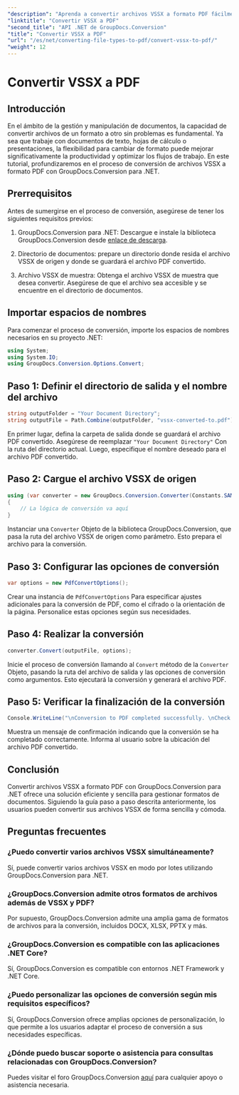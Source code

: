```yaml
---
"description": "Aprenda a convertir archivos VSSX a formato PDF fácilmente con GroupDocs.Conversion para .NET. Optimice sus flujos de trabajo de gestión documental."
"linktitle": "Convertir VSSX a PDF"
"second_title": "API .NET de GroupDocs.Conversion"
"title": "Convertir VSSX a PDF"
"url": "/es/net/converting-file-types-to-pdf/convert-vssx-to-pdf/"
"weight": 12
---
```


# Convertir VSSX a PDF

## Introducción
En el ámbito de la gestión y manipulación de documentos, la capacidad de convertir archivos de un formato a otro sin problemas es fundamental. Ya sea que trabaje con documentos de texto, hojas de cálculo o presentaciones, la flexibilidad para cambiar de formato puede mejorar significativamente la productividad y optimizar los flujos de trabajo. En este tutorial, profundizaremos en el proceso de conversión de archivos VSSX a formato PDF con GroupDocs.Conversion para .NET.
## Prerrequisitos
Antes de sumergirse en el proceso de conversión, asegúrese de tener los siguientes requisitos previos:
1. GroupDocs.Conversion para .NET: Descargue e instale la biblioteca GroupDocs.Conversion desde [enlace de descarga](https://releases.groupdocs.com/conversion/net/).
   
2. Directorio de documentos: prepare un directorio donde resida el archivo VSSX de origen y donde se guardará el archivo PDF convertido.
3. Archivo VSSX de muestra: Obtenga el archivo VSSX de muestra que desea convertir. Asegúrese de que el archivo sea accesible y se encuentre en el directorio de documentos.

## Importar espacios de nombres
Para comenzar el proceso de conversión, importe los espacios de nombres necesarios en su proyecto .NET:
```csharp
using System;
using System.IO;
using GroupDocs.Conversion.Options.Convert;
```

## Paso 1: Definir el directorio de salida y el nombre del archivo
```csharp
string outputFolder = "Your Document Directory";
string outputFile = Path.Combine(outputFolder, "vssx-converted-to.pdf");
```
En primer lugar, defina la carpeta de salida donde se guardará el archivo PDF convertido. Asegúrese de reemplazar `"Your Document Directory"` Con la ruta del directorio actual. Luego, especifique el nombre deseado para el archivo PDF convertido.
## Paso 2: Cargue el archivo VSSX de origen
```csharp
using (var converter = new GroupDocs.Conversion.Converter(Constants.SAMPLE_VSSX))
{
    // La lógica de conversión va aquí
}
```
Instanciar una `Converter` Objeto de la biblioteca GroupDocs.Conversion, que pasa la ruta del archivo VSSX de origen como parámetro. Esto prepara el archivo para la conversión.
## Paso 3: Configurar las opciones de conversión
```csharp
var options = new PdfConvertOptions();
```
Crear una instancia de `PdfConvertOptions` Para especificar ajustes adicionales para la conversión de PDF, como el cifrado o la orientación de la página. Personalice estas opciones según sus necesidades.
## Paso 4: Realizar la conversión
```csharp
converter.Convert(outputFile, options);
```
Inicie el proceso de conversión llamando al `Convert` método de la `Converter` Objeto, pasando la ruta del archivo de salida y las opciones de conversión como argumentos. Esto ejecutará la conversión y generará el archivo PDF.
## Paso 5: Verificar la finalización de la conversión
```csharp
Console.WriteLine("\nConversion to PDF completed successfully. \nCheck output in {0}", outputFolder);
```
Muestra un mensaje de confirmación indicando que la conversión se ha completado correctamente. Informa al usuario sobre la ubicación del archivo PDF convertido.

## Conclusión
Convertir archivos VSSX a formato PDF con GroupDocs.Conversion para .NET ofrece una solución eficiente y sencilla para gestionar formatos de documentos. Siguiendo la guía paso a paso descrita anteriormente, los usuarios pueden convertir sus archivos VSSX de forma sencilla y cómoda.
## Preguntas frecuentes
### ¿Puedo convertir varios archivos VSSX simultáneamente?
Sí, puede convertir varios archivos VSSX en modo por lotes utilizando GroupDocs.Conversion para .NET.
### ¿GroupDocs.Conversion admite otros formatos de archivos además de VSSX y PDF?
Por supuesto, GroupDocs.Conversion admite una amplia gama de formatos de archivos para la conversión, incluidos DOCX, XLSX, PPTX y más.
### ¿GroupDocs.Conversion es compatible con las aplicaciones .NET Core?
Sí, GroupDocs.Conversion es compatible con entornos .NET Framework y .NET Core.
### ¿Puedo personalizar las opciones de conversión según mis requisitos específicos?
Sí, GroupDocs.Conversion ofrece amplias opciones de personalización, lo que permite a los usuarios adaptar el proceso de conversión a sus necesidades específicas.
### ¿Dónde puedo buscar soporte o asistencia para consultas relacionadas con GroupDocs.Conversion?
Puedes visitar el foro GroupDocs.Conversion [aquí](https://forum.groupdocs.com/c/conversion/11) para cualquier apoyo o asistencia necesaria.